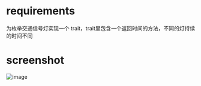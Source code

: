 # requirements
为枚举交通信号灯实现一个 trait，trait里包含一个返回时间的方法，不同的灯持续的时间不同


# screenshot
![image](https://user-images.githubusercontent.com/100653223/178613009-d2002f81-f08a-4e28-b1ee-36bc1c1eaabc.png)
